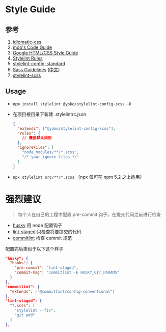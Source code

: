 # Style Guide

## 参考

1. [idiomatic-css](https://github.com/necolas/idiomatic-css)
2. [mdo's Code Guide](http://codeguide.co/#css)
3. [Google HTML/CSS Style Guide](https://google.github.io/styleguide/htmlcssguide.html#CSS)
4. [Stylelint Rules](https://stylelint.io/user-guide/rules/)
5. [stylelint-config-standard](https://github.com/stylelint/stylelint-config-standard)
6. [Sass Guidelines](https://sass-guidelin.es/) ([中文](https://sass-guidelin.es/zh/))
7. [stylelint-scss](https://github.com/kristerkari/stylelint-scss)

## Usage

- ```npm install stylelint @yoko/stylelint-config-scss -D```

- 在项目根目录下新建 .stylelintrc.json

  ```json
  {
    "extends": ["@yoko/stylelint-config-scss"],
    "rules": {
      // 覆盖默认规则
    },
    "ignoreFiles": [
      "node_modules/**/*.scss",
      "/* your ignore files */"
    ]
  }
  ```
- ```npx stylelint src/**/*.scss``` （npx 仅可在 npm 5.2 之上适用）

# 强烈建议

  > 每个人在自己的工程中配置 pre-commit 钩子，在提交代码之前进行检查

  * [husky](https://github.com/typicode/husky) 用 node 配置钩子
  * [lint-staged](https://github.com/okonet/lint-staged) 只检查将要提交的代码
  * [commitlint](https://github.com/marionebl/commitlint) 检查 commit 规范

  配置完后类似于以下这个样子

```json
"husky": {
  "hooks": {
    "pre-commit": "lint-staged",
    "commit-msg": "commitlint -E HUSKY_GIT_PARAMS"
  }
},
"commitlint": {
  "extends": ["@commitlint/config-conventional"]
},
"lint-staged": {
  "*.scss": [
    "stylelint --fix",
    "git add"
  ]
},
```
